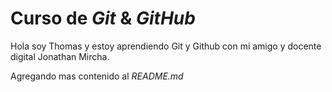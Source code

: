 # Curso de _Git_ & _GitHub_

Hola soy Thomas y estoy aprendiendo Git y Github con mi amigo y docente digital Jonathan Mircha.

Agregando mas contenido al _README.md_
